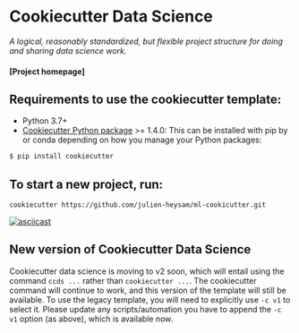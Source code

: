 # Cookiecutter Data Science

_A logical, reasonably standardized, but flexible project structure for doing and sharing data science work._


#### [Project homepage]


Requirements to use the cookiecutter template:
-----------
 - Python 3.7+
 - [Cookiecutter Python package](http://cookiecutter.readthedocs.org/en/latest/installation.html) >= 1.4.0: This can be installed with pip by or conda depending on how you manage your Python packages:

``` bash
$ pip install cookiecutter
```

To start a new project, run:
------------

    cookiecutter https://github.com/julien-heysam/ml-cookicutter.git


[![asciicast](https://asciinema.org/a/244658.svg)](https://asciinema.org/a/244658)

New version of Cookiecutter Data Science
------------
Cookiecutter data science is moving to v2 soon, which will entail using
the command `ccds ...` rather than `cookiecutter ...`. The cookiecutter command
will continue to work, and this version of the template will still be available.
To use the legacy template, you will need to explicitly use `-c v1` to select it.
Please update any scripts/automation you have to append the `-c v1` option (as above),
which is available now.
